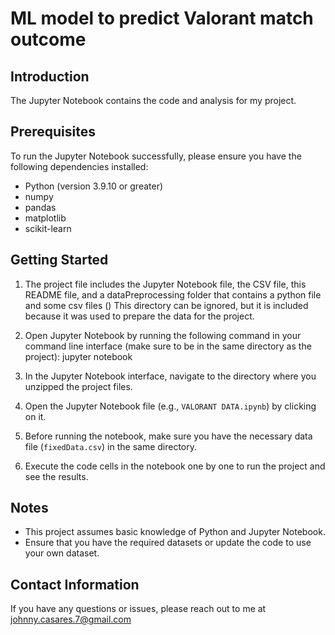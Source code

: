 # ML model to predict Valorant match outcome

## Introduction
The Jupyter Notebook contains the code and analysis for my project. 

## Prerequisites
To run the Jupyter Notebook successfully, please ensure you have the following dependencies installed:

- Python (version 3.9.10 or greater)
- numpy
- pandas
- matplotlib
- scikit-learn

## Getting Started
1. The project file includes the Jupyter Notebook file, the CSV file, this README file, and a dataPreprocessing folder that contains a python file and some csv files () This directory can be ignored, but it is included because it was used to prepare the data for the project.
2. Open Jupyter Notebook by running the following command in your command line interface (make sure to be in the same directory as the project):
	jupyter notebook

3. In the Jupyter Notebook interface, navigate to the directory where you unzipped the project files.
4. Open the Jupyter Notebook file (e.g., `VALORANT DATA.ipynb`) by clicking on it.
5. Before running the notebook, make sure you have the necessary data file (`fixedData.csv`) in the same directory.
6. Execute the code cells in the notebook one by one to run the project and see the results.

## Notes
- This project assumes basic knowledge of Python and Jupyter Notebook.
- Ensure that you have the required datasets or update the code to use your own dataset.

## Contact Information
If you have any questions or issues, please reach out to me at johnny.casares.7@gmail.com
